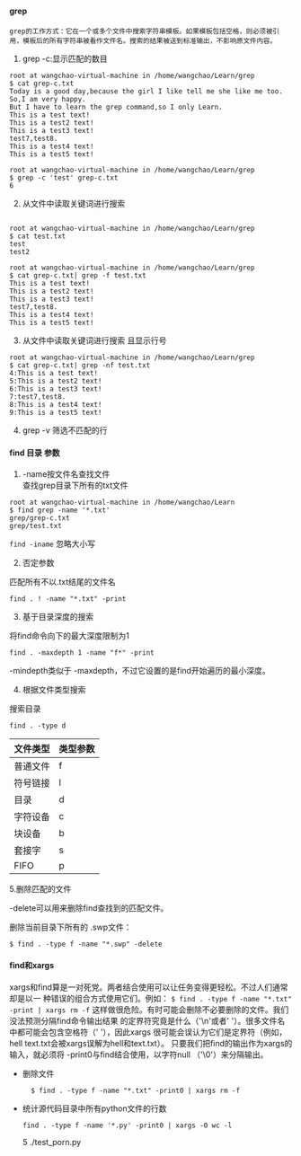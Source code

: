 #### grep
    grep的工作方式：它在一个或多个文件中搜索字符串模板。如果模板包括空格，则必须被引用，模板后的所有字符串被看作文件名。搜索的结果被送到标准输出，不影响原文件内容。


1. grep -c:显示匹配的数目
```
root at wangchao-virtual-machine in /home/wangchao/Learn/grep
$ cat grep-c.txt
Today is a good day,because the girl I like tell me she like me too.
So,I am very happy.
But I have to learn the grep command,so I only Learn.
This is a test text!
This is a test2 text!
This is a test3 text!
test7,test8.
This is a test4 text!
This is a test5 text!

root at wangchao-virtual-machine in /home/wangchao/Learn/grep
$ grep -c 'test' grep-c.txt
6
```
2. 从文件中读取关键词进行搜索
```

root at wangchao-virtual-machine in /home/wangchao/Learn/grep
$ cat test.txt
test
test2

root at wangchao-virtual-machine in /home/wangchao/Learn/grep
$ cat grep-c.txt| grep -f test.txt
This is a test text!
This is a test2 text!
This is a test3 text!
test7,test8.
This is a test4 text!
This is a test5 text!
```
3. 从文件中读取关键词进行搜索 且显示行号
```
root at wangchao-virtual-machine in /home/wangchao/Learn/grep
$ cat grep-c.txt| grep -nf test.txt
4:This is a test text!
5:This is a test2 text!
6:This is a test3 text!
7:test7,test8.
8:This is a test4 text!
9:This is a test5 text!
```
4. grep -v 筛选不匹配的行

#### find 目录 参数
1. -name按文件名查找文件<br>
查找grep目录下所有的txt文件
```
root at wangchao-virtual-machine in /home/wangchao/Learn
$ find grep -name '*.txt'
grep/grep-c.txt
grep/test.txt
```
```find -iname``` 忽略大小写

2. 否定参数

匹配所有不以.txt结尾的文件名
```
find . ! -name "*.txt" -print
```

3. 基于目录深度的搜索

将find命令向下的最大深度限制为1
```
find . -maxdepth 1 -name "f*" -print
```

-mindepth类似于 -maxdepth，不过它设置的是find开始遍历的最小深度。

4. 根据文件类型搜索

搜索目录
```
find . -type d
```
|文件类型 |类型参数|
| -----  |-------|
|普通文件 |f|
|符号链接 |l|
|目录 |d|
|字符设备 |c|
|块设备 |b|
|套接字 |s|
|FIFO |p|

5.删除匹配的文件

-delete可以用来删除find查找到的匹配文件。

删除当前目录下所有的 .swp文件：
```
$ find . -type f -name "*.swp" -delete
```

#### find和xargs

xargs和find算是一对死党。两者结合使用可以让任务变得更轻松。不过人们通常却是以一
种错误的组合方式使用它们。例如：
```$ find . -type f -name "*.txt" -print | xargs rm -f```
这样做很危险。有时可能会删除不必要删除的文件。我们没法预测分隔find命令输出结果
的定界符究竟是什么（'\n'或者' '）。很多文件名中都可能会包含空格符（' '），因此xargs
很可能会误认为它们是定界符（例如，hell text.txt会被xargs误解为hell和text.txt）。
只要我们把find的输出作为xargs的输入，就必须将 -print0与find结合使用，以字符null
（'\0'）来分隔输出。

- 删除文件
  ```
    $ find . -type f -name "*.txt" -print0 | xargs rm -f
  ```

- 统计源代码目录中所有python文件的行数
  ```
  find . -type f -name '*.py' -print0 | xargs -0 wc -l
  ```

  5 ./test_porn.py